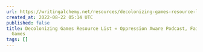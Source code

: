 ```yaml
---
url: https://writingalchemy.net/resources/decolonizing-games-resource-list/
created_at: 2022-08-22 05:14 UTC
published: false
title: Decolonizing Games Resource List « Oppression Aware Podcast, Fairy Tales, and
  Games
tags: []
---
```




